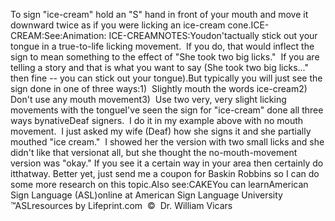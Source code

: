 To sign "ice-cream" hold an "S" hand in front of your mouth and move it 
	downward twice as if you were licking an ice-cream cone.ICE-CREAM:See:Animation: ICE-CREAMNOTES:Youdon'tactually stick out your tongue in a true-to-life 
  licking movement.  If you do, that would inflect the sign to mean 
  something to the effect of "She took two big licks."  If you 
			are telling a story and that is what you want to say (She took two 
			big licks..." then fine -- you can stick out your tongue).But typically you will just see the sign done in one of three ways:1)  Slightly mouth the words ice-cream2)  Don't use any mouth movement3)  Use two very, very slight licking movements with the tongueI've seen the sign for "ice-cream" done all three ways bynativeDeaf signers.  
  I do it in my example above with no mouth movement.  I just asked my wife 
			(Deaf) how she signs 
  it and she partially mouthed "ice cream."  I showed her the version with 
  two small licks and she didn't like that versionat all, but she 
			thought the no-mouth-movement version was "okay." If you see it a 
			certain way in your area then certainly do itthatway. 
			Better yet, just send me a coupon for Baskin Robbins so I can do 
			some more research on this topic.Also see:CAKEYou can learnAmerican Sign Language (ASL)online at American Sign Language University ™ASLresources by Lifeprint.com  ©  Dr. William Vicars